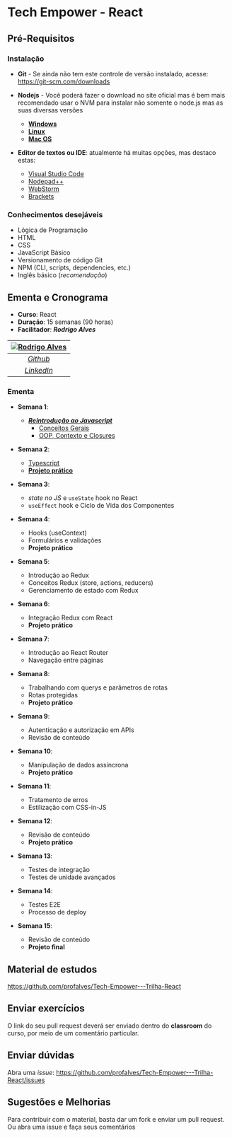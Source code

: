 # Tech Empower - React

## Pré-Requisitos

### Instalação

- **Git** - Se ainda não tem este controle de versão instalado, acesse: <https://git-scm.com/downloads>

- **Nodejs** - Você poderá fazer o download no site oficial mas é bem mais recomendado usar o NVM para instalar não somente o node.js mas as suas diversas versões
  - [**Windows**](https://github.com/coreybutler/nvm-windows)
  - [**Linux**](https://github.com/nvm-sh/nvm#installing-and-updating)
  - [**Mac OS**](https://tecadmin.net/install-nvm-macos-with-homebrew/)

- **Editor de textos ou IDE**: atualmente há muitas opções, mas destaco estas:
  - [Visual Studio Code](https://code.visualstudio.com/)
  - [Nodepad++](https://notepad-plus-plus.org/)
  - [WebStorm](https://www.jetbrains.com)
  - [Brackets](https://brackets.io/)

### Conhecimentos desejáveis

- Lógica de Programação
- HTML
- CSS
- JavaScript Básico
- Versionamento de código Git
- NPM (CLI, scripts, dependencies, etc.)
- Inglês básico (*recomendação*)

## Ementa e Cronograma

- **Curso**: React
- **Duração**: 15 semanas (90 horas)
- **Facilitador**: ***Rodrigo Alves***

| [![Rodrigo Alves](https://avatars.githubusercontent.com/u/2893710)](https://github.com/profalves) |
| :-----------------------------------------------------------------------------------------------: |
|                             [*Github*](https://github.com/profalves)                              |
|                    [*LinkedIn*](https://www.linkedin.com/in/rodrigoalvesdev/)                     |

### Ementa

- **Semana 1**:
  - [***Reintrodução ao Javascript***](https://developer.mozilla.org/pt-BR/docs/Web/JavaScript/Language_Overview)
    - [Conceitos Gerais](semana-1/introJS-1.md) 
    - [OOP, Contexto e Closures](semana-1/introJS-2.md)
  

- **Semana 2**: 
  - [Typescript](semana-2/typescript.md)
  - [**Projeto prático**](semana-2/avaliação%201/avaliação.md)

- **Semana 3**: 
  - *state no JS* e `useState` hook no React
  - `useEffect` hook e Ciclo de Vida dos Componentes

- **Semana 4**: 
  - Hooks (useContext)
  - Formulários e validações
  - **Projeto prático**

- **Semana 5**: 
  - Introdução ao Redux
  - Conceitos Redux (store, actions, reducers)
  - Gerenciamento de estado com Redux

- **Semana 6**: 
  - Integração Redux com React
  - **Projeto prático**

- **Semana 7**: 
  - Introdução ao React Router
  - Navegação entre páginas

- **Semana 8**: 
  - Trabalhando com querys e parâmetros de rotas
  - Rotas protegidas
  - **Projeto prático**

- **Semana 9**: 
  - Autenticação e autorização em APIs
  - Revisão de conteúdo

- **Semana 10**: 
  - Manipulação de dados assíncrona
  - **Projeto prático**

- **Semana 11**: 
  - Tratamento de erros
  - Estilização com CSS-in-JS

- **Semana 12**: 
  - Revisão de conteúdo
  - **Projeto prático**

- **Semana 13**: 
  - Testes de integração
  - Testes de unidade avançados

- **Semana 14**: 
  - Testes E2E
  - Processo de deploy

- **Semana 15**: 
  - Revisão de conteúdo
  - **Projeto final**

## Material de estudos

<https://github.com/profalves/Tech-Empower---Trilha-React>

## Enviar exercícios

O link do seu pull request deverá ser enviado dentro do **classroom** do curso, por meio de um comentário particular.

## Enviar dúvidas

Abra uma *issue*: <https://github.com/profalves/Tech-Empower---Trilha-React/issues>

## Sugestões e Melhorias

Para contribuir com o material, basta dar um fork e enviar um pull request. Ou abra uma issue e faça seus comentários
